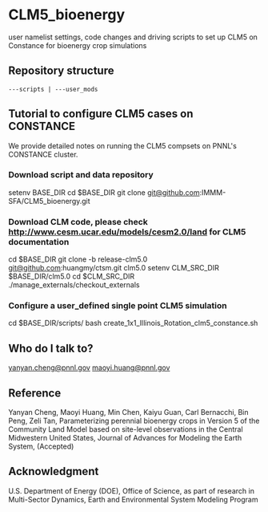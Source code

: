 # CLM5_bioenergy
user namelist settings, code changes and driving scripts to set up CLM5 on Constance for bioenergy crop simulations

## Repository structure
    ---scripts | ---user_mods



## Tutorial to configure CLM5 cases on CONSTANCE
We provide detailed notes on running the CLM5 compsets on PNNL's CONSTANCE cluster.



### Download script and data repository
setenv BASE_DIR <dir-of-choice>
cd $BASE_DIR
git clone git@github.com:IMMM-SFA/CLM5_bioenergy.git
  

### Download CLM code, please check http://www.cesm.ucar.edu/models/cesm2.0/land for CLM5 documentation
cd $BASE_DIR
git clone -b release-clm5.0 git@github.com:huangmy/ctsm.git clm5.0
setenv CLM_SRC_DIR $BASE_DIR/clm5.0
cd $CLM_SRC_DIR
./manage_externals/checkout_externals


### Configure a user_defined single point CLM5 simulation
cd $BASE_DIR/scripts/
bash create_1x1_Illinois_Rotation_clm5_constance.sh




## Who do I talk to?
yanyan.cheng@pnnl.gov
maoyi.huang@pnnl.gov



## Reference
Yanyan Cheng, Maoyi Huang, Min Chen, Kaiyu Guan, Carl Bernacchi, Bin Peng, Zeli Tan, Parameterizing perennial bioenergy crops in Version 5 of the Community Land Model based on site-level observations in the Central Midwestern United States, Journal of Advances for Modeling the Earth System, (Accepted)


## Acknowledgment
U.S. Department of Energy (DOE), Office of Science, as part of research in Multi-Sector Dynamics, Earth and Environmental System Modeling Program
